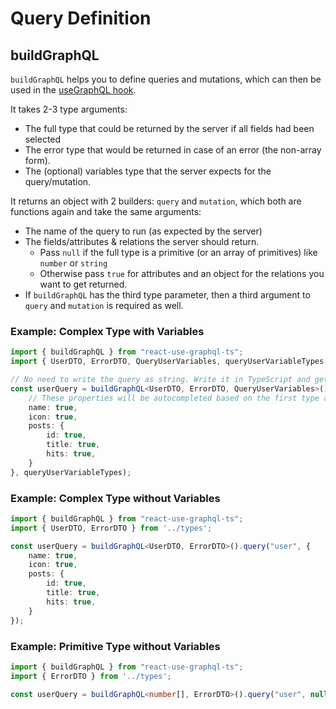 # Query Definition

## buildGraphQL

`buildGraphQL` helps you to define queries and mutations, which can then be used in the [useGraphQL hook](hook.md).

It takes 2-3 type arguments:
- The full type that could be returned by the server if all fields had been selected
- The error type that would be returned in case of an error (the non-array form).
- The (optional) variables type that the server expects for the query/mutation.

It returns an object with 2 builders: `query` and `mutation`, which both are functions again and take the same arguments:

- The name of the query to run (as expected by the server)
- The fields/attributes & relations the server should return.
  - Pass `null` if the full type is a primitive (or an array of primitives) like `number` or `string`
  - Otherwise pass `true` for attributes and an object for the relations you want to get returned.
- If `buildGraphQL` has the third type parameter, then a third argument to `query` and `mutation` is required as well.

### Example: Complex Type with Variables

```TypeScript
import { buildGraphQL } from "react-use-graphql-ts";
import { UserDTO, ErrorDTO, QueryUserVariables, queryUserVariableTypes } from '../types'; // See "Setup" section for these types

// No need to write the query as string. Write it in TypeScript and get autocompletion for free!
const userQuery = buildGraphQL<UserDTO, ErrorDTO, QueryUserVariables>().query("user", {
    // These properties will be autocompleted based on the first type argument above
    name: true,
    icon: true,
    posts: {
        id: true,
        title: true,
        hits: true,
    }
}, queryUserVariableTypes);

```

### Example: Complex Type without Variables

```TypeScript
import { buildGraphQL } from "react-use-graphql-ts";
import { UserDTO, ErrorDTO } from '../types';

const userQuery = buildGraphQL<UserDTO, ErrorDTO>().query("user", {
    name: true,
    icon: true,
    posts: {
        id: true,
        title: true,
        hits: true,
    }
});
```

### Example: Primitive Type without Variables

```TypeScript
import { buildGraphQL } from "react-use-graphql-ts";
import { ErrorDTO } from '../types';

const userQuery = buildGraphQL<number[], ErrorDTO>().query("user", null);
```
